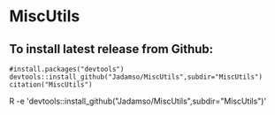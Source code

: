 # MiscUtils


## To install latest release from Github: 

    #install.packages("devtools")
    devtools::install_github("Jadamso/MiscUtils",subdir="MiscUtils")
    citation("MiscUtils")


   R -e 'devtools::install_github("Jadamso/MiscUtils",subdir="MiscUtils")'

